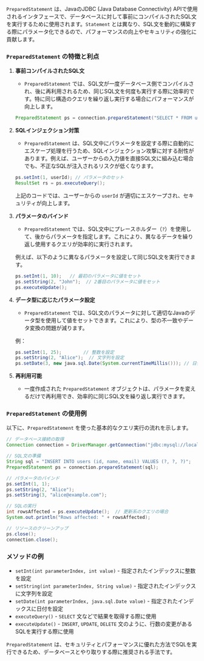`PreparedStatement` は、JavaのJDBC (Java Database Connectivity) APIで使用されるインタフェースで、データベースに対して事前にコンパイルされたSQL文を実行するために使用されます。`Statement` とは異なり、SQL文を動的に構築する際にパラメータ化できるので、パフォーマンスの向上やセキュリティの強化に貢献します。

### `PreparedStatement` の特徴と利点

1. **事前コンパイルされたSQL文**
   - `PreparedStatement` では、SQL文が一度データベース側でコンパイルされ、後に再利用されるため、同じSQL文を何度も実行する際に効率的です。特に同じ構造のクエリを繰り返し実行する場合にパフォーマンスが向上します。
   
   ```java
   PreparedStatement ps = connection.prepareStatement("SELECT * FROM users WHERE id = ?");
   ```

2. **SQLインジェクション対策**
   - `PreparedStatement` は、SQL文中にパラメータを設定する際に自動的にエスケープ処理を行うため、SQLインジェクション攻撃に対する耐性があります。例えば、ユーザーからの入力値を直接SQL文に組み込む場合でも、不正なSQLが注入されるリスクが低くなります。
   
   ```java
   ps.setInt(1, userId); // パラメータのセット
   ResultSet rs = ps.executeQuery();
   ```

   上記のコードでは、ユーザーからの `userId` が適切にエスケープされ、セキュリティが向上します。

3. **パラメータのバインド**
   - `PreparedStatement` では、SQL文中にプレースホルダー（`?`）を使用して、後からパラメータを指定します。これにより、異なるデータを繰り返し使用するクエリが効率的に実行されます。
   
   例えば、以下のように異なるパラメータを設定して同じSQL文を実行できます。

   ```java
   ps.setInt(1, 10);   // 最初のパラメータに値をセット
   ps.setString(2, "John");  // 2番目のパラメータに値をセット
   ps.executeUpdate();
   ```

4. **データ型に応じたパラメータ設定**
   - `PreparedStatement` では、SQL文のパラメータに対して適切なJavaのデータ型を使用して値をセットできます。これにより、型の不一致やデータ変換の問題が減ります。
   
   例：
   ```java
   ps.setInt(1, 25);        // 整数を設定
   ps.setString(2, "Alice");  // 文字列を設定
   ps.setDate(3, new java.sql.Date(System.currentTimeMillis())); // 日付を設定
   ```

5. **再利用可能**
   - 一度作成された `PreparedStatement` オブジェクトは、パラメータを変えるだけで再利用でき、効率的に同じSQL文を繰り返し実行できます。

### `PreparedStatement` の使用例

以下に、`PreparedStatement` を使った基本的なクエリ実行の流れを示します。

```java
// データベース接続の取得
Connection connection = DriverManager.getConnection("jdbc:mysql://localhost:3306/mydb", "username", "password");

// SQL文の準備
String sql = "INSERT INTO users (id, name, email) VALUES (?, ?, ?)";
PreparedStatement ps = connection.prepareStatement(sql);

// パラメータのバインド
ps.setInt(1, 1);
ps.setString(2, "Alice");
ps.setString(3, "alice@example.com");

// SQLの実行
int rowsAffected = ps.executeUpdate();  // 更新系のクエリの場合
System.out.println("Rows affected: " + rowsAffected);

// リソースのクリーンアップ
ps.close();
connection.close();
```

### メソッドの例

- `setInt(int parameterIndex, int value)` - 指定されたインデックスに整数を設定
- `setString(int parameterIndex, String value)` - 指定されたインデックスに文字列を設定
- `setDate(int parameterIndex, java.sql.Date value)` - 指定されたインデックスに日付を設定
- `executeQuery()` - `SELECT` 文などで結果を取得する際に使用
- `executeUpdate()` - `INSERT`, `UPDATE`, `DELETE` 文のように、行数の変更があるSQLを実行する際に使用

`PreparedStatement` は、セキュリティとパフォーマンスに優れた方法でSQLを実行できるため、データベースとやり取りする際に推奨される手法です。
